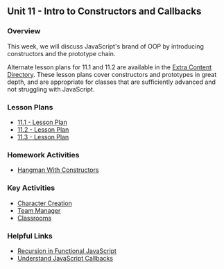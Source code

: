 ## Unit 11 - Intro to Constructors and Callbacks

### Overview

This week, we will discuss JavaScript's brand of OOP by introducing constructors and the prototype chain.

Alternate lesson plans for 11.1 and 11.2 are available in the [Extra Content Directory](../../../01-Class-Content/EXTRA_CONTENT/OOP). These lesson plans cover constructors and prototypes in great depth, and are appropriate for classes that are sufficiently advanced and not struggling with JavaScript.

### Lesson Plans

* [11.1 - Lesson Plan](01-Day/01-Day-LessonPlan.md)
* [11.2 - Lesson Plan](02-Day/02-Day-LessonPlan.md)
* [11.3 - Lesson Plan](03-Day/03-Day-LessonPlan.md) 

### Homework Activities

* [Hangman With Constructors](../../../01-Class-Content/11-js-constructors/02-Homework/HomeworkInstructions.md)

### Key Activities

* [Character Creation](../../../01-Class-Content/11-js-constructors/01-Activities/03-CharacterCreate)
* [Team Manager](../../../01-Class-Content/11-js-constructors/01-Activities/08-TeamManager)
* [Classrooms](../../../01-Class-Content/11-js-constructors/01-Activities/10-Classrooms)

### Helpful Links

* [Recursion in Functional JavaScript](https://www.sitepoint.com/recursion-functional-javascript/)
* [Understand JavaScript Callbacks](http://javascriptissexy.com/understand-javascript-callback-functions-and-use-them/)
